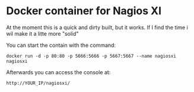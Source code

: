 # Docker container for Nagios XI

At the moment this is a quick and dirty built, but it works.
If I find the time i wil make it a litte more "solid"

You can start the contain with the command:

```
docker run -d -p 80:80 -p 5666:5666 -p 5667:5667 --name nagiosxi nagiosxi
```

Afterwards you can access the console at:

```
http://YOUR_IP/nagiosxi/
```

